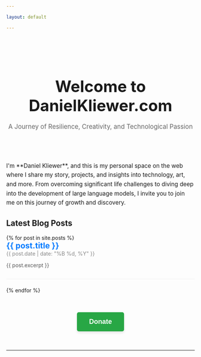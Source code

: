 ```yaml
---

layout: default

---
```


<!-- Hero Section -->
<div style="text-align: center; padding: 50px 0;">
  <h1 style="font-size: 3em; margin-bottom: 0.5em;">Welcome to DanielKliewer.com</h1>
  <p style="font-size: 1.2em; color: #666;">A Journey of Resilience, Creativity, and Technological Passion</p>
</div>

<!-- Introduction -->
<p style="font-size: 1.1em; line-height: 1.6em;">
  I'm **Daniel Kliewer**, and this is my personal space on the web where I share my story, projects, and insights into technology, art, and more. From overcoming significant life challenges to diving deep into the development of large language models, I invite you to join me on this journey of growth and discovery.
</p>

<!-- Blog Posts -->
<h2>Latest Blog Posts</h2>
<ul style="list-style-type: none; padding: 0;">
  {% for post in site.posts %}
    <li style="margin-bottom: 1.5em; border-bottom: 1px solid #eee; padding-bottom: 1em;">
      <a href="{{ post.url | relative_url }}" style="font-size: 1.5em; color: #007bff; text-decoration: none; font-weight: bold;">
        {{ post.title }}
      </a>
      <br />
      <span style="color: #888;">{{ post.date | date: "%B %d, %Y" }}</span>
      <p style="color: #555;">{{ post.excerpt }}</p>
    </li>
  {% endfor %}
</ul>

<!-- Donate Button -->
<div style="text-align: center; margin: 50px 0;">
  <a href="https://donate.stripe.com/3csaHr2xh1xLaek000">
    <button type="submit" style="
      background-color: #28a745;
      color: white;
      padding: 15px 32px;
      font-size: 18px;
      font-weight: bold;
      border: none;
      border-radius: 5px;
      cursor: pointer;
      transition: background-color 0.3s ease, transform 0.3s ease;
      box-shadow: 0 4px 6px rgba(0,0,0,0.1);
    " onmouseover="this.style.backgroundColor='#218838'; this.style.transform='translateY(-2px)';" onmouseout="this.style.backgroundColor='#28a745'; this.style.transform='translateY(0)';">Donate</button>
  </a>
</div>

---